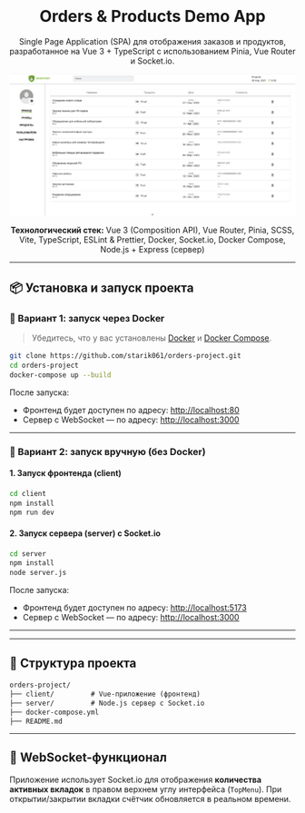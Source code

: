 <div style="margin-top:0; padding-top:0" align="center">
<h1 style="margin-top:0">Orders & Products Demo App</h1>
  
<p>Single Page Application (SPA) для отображения заказов и продуктов, разработанное на Vue 3 + TypeScript с использованием Pinia, Vue Router и Socket.io.</p>
<img src="./client/public/img/readme.jpg" width="550" alt="app screen" />

<p><b>Технологический стек:</b> Vue 3 (Composition API), Vue Router, Pinia, SCSS, Vite, TypeScript, ESLint & Prettier, Docker, Socket.io, Docker Compose, Node.js + Express (сервер)</p>
</div>

---

## 📦 Установка и запуск проекта

### 🔄 Вариант 1: запуск через Docker

> Убедитесь, что у вас установлены [Docker](https://www.docker.com/) и [Docker Compose](https://docs.docker.com/compose/).

```bash
git clone https://github.com/starik061/orders-project.git
cd orders-project
docker-compose up --build
```

После запуска:

- Фронтенд будет доступен по адресу: [http://localhost:80](http://localhost:80)
- Сервер с WebSocket — по адресу: [http://localhost:3000](http://localhost:3000)

---

### 🧪 Вариант 2: запуск вручную (без Docker)

#### 1. Запуск фронтенда (client)

```bash
cd client
npm install
npm run dev
```

#### 2. Запуск сервера (server) с Socket.io

```bash
cd server
npm install
node server.js
```

После запуска:

- Фронтенд будет доступен по адресу: [http://localhost:5173](http://localhost:5173)
- Сервер с WebSocket — по адресу: [http://localhost:3000](http://localhost:3000)

---

---

## 📁 Структура проекта

```
orders-project/
├── client/         # Vue-приложение (фронтенд)
├── server/         # Node.js сервер с Socket.io
├── docker-compose.yml
├── README.md
```

---

## 🔌 WebSocket-функционал

Приложение использует Socket.io для отображения **количества активных вкладок** в правом верхнем углу интерфейса (`TopMenu`). При открытии/закрытии вкладки счётчик обновляется в реальном времени.
